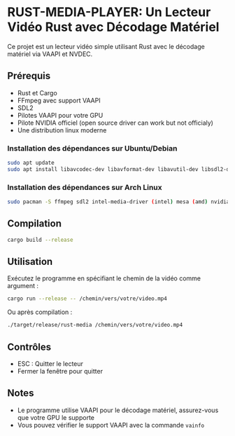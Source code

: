# RUST-MEDIA-PLAYER: Un Lecteur Vidéo Rust avec Décodage Matériel

Ce projet est un lecteur vidéo simple utilisant Rust avec le décodage matériel via VAAPI et NVDEC.

## Prérequis

- Rust et Cargo
- FFmpeg avec support VAAPI
- SDL2
- Pilotes VAAPI pour votre GPU
- Pilote NVIDIA officiel (open source driver can work but not officialy)
- Une distribution linux moderne

### Installation des dépendances sur Ubuntu/Debian

```bash
sudo apt update
sudo apt install libavcodec-dev libavformat-dev libavutil-dev libsdl2-dev vainfo libva-dev
```

### Installation des dépendances sur Arch Linux

```bash
sudo pacman -S ffmpeg sdl2 intel-media-driver (intel) mesa (amd) nvidia-utils (nvidia officiel)
```

## Compilation

```bash
cargo build --release
```

## Utilisation

Exécutez le programme en spécifiant le chemin de la vidéo comme argument :

```bash
cargo run --release -- /chemin/vers/votre/video.mp4
```

Ou après compilation :

```bash
./target/release/rust-media /chemin/vers/votre/video.mp4
```

## Contrôles

- ESC : Quitter le lecteur
- Fermer la fenêtre pour quitter

## Notes

- Le programme utilise VAAPI pour le décodage matériel, assurez-vous que votre GPU le supporte
- Vous pouvez vérifier le support VAAPI avec la commande `vainfo` 
